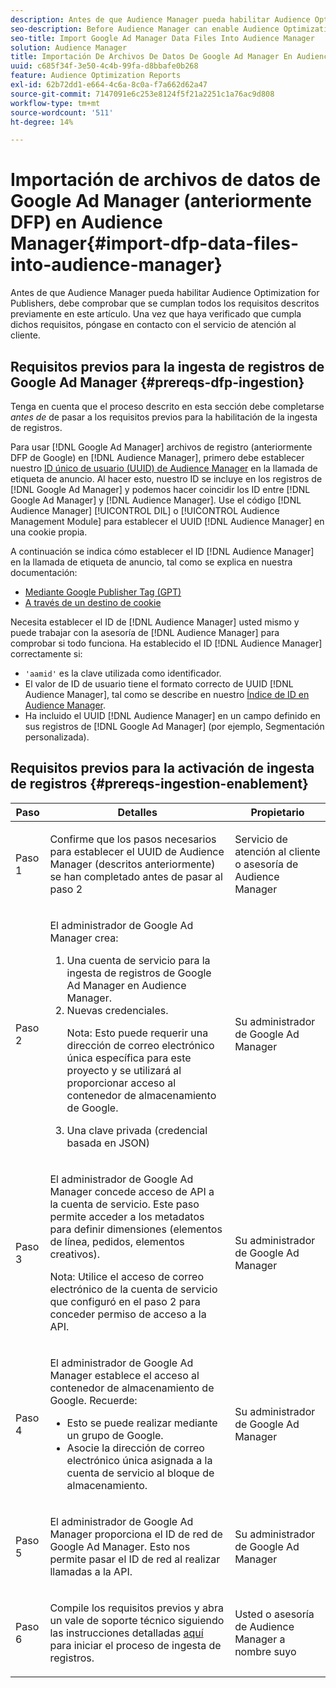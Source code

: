 ```yaml
---
description: Antes de que Audience Manager pueda habilitar Audience Optimization for Publishers, debe comprobar que se cumplan todos los requisitos descritos previamente en este artículo. Una vez que haya verificado que cumpla dichos requisitos, póngase en contacto con el servicio de atención al cliente.
seo-description: Before Audience Manager can enable Audience Optimization for Publishers, you must ensure that all prerequisites outlined in this article are met. Contact Customer Care after checking off all prerequisites.
seo-title: Import Google Ad Manager Data Files Into Audience Manager
solution: Audience Manager
title: Importación De Archivos De Datos De Google Ad Manager En Audience Manager
uuid: c685f34f-3e50-4c4b-99fa-d8bbafe0b268
feature: Audience Optimization Reports
exl-id: 62b72dd1-e664-4c6a-8c0a-f7a662d62a47
source-git-commit: 7147091e6c253e8124f5f21a2251c1a76ac9d808
workflow-type: tm+mt
source-wordcount: '511'
ht-degree: 14%

---
```


# Importación de archivos de datos de Google Ad Manager (anteriormente DFP) en Audience Manager{#import-dfp-data-files-into-audience-manager}

Antes de que Audience Manager pueda habilitar Audience Optimization for Publishers, debe comprobar que se cumplan todos los requisitos descritos previamente en este artículo. Una vez que haya verificado que cumpla dichos requisitos, póngase en contacto con el servicio de atención al cliente.

## Requisitos previos para la ingesta de registros de Google Ad Manager {#prereqs-dfp-ingestion}

Tenga en cuenta que el proceso descrito en esta sección debe completarse *antes de* de pasar a los requisitos previos para la habilitación de la ingesta de registros.

Para usar [!DNL Google Ad Manager] archivos de registro (anteriormente DFP de Google) en [!DNL Audience Manager], primero debe establecer nuestro [ID único de usuario (UUID) de Audience Manager](../../../reference/ids-in-aam.md) en la llamada de etiqueta de anuncio. Al hacer esto, nuestro ID se incluye en los registros de [!DNL Google Ad Manager] y podemos hacer coincidir los ID entre [!DNL Google Ad Manager] y [!DNL Audience Manager]. Use el código [!DNL Audience Manager] [!UICONTROL DIL] o [!UICONTROL Audience Management Module] para establecer el UUID [!DNL Audience Manager] en una cookie propia.

A continuación se indica cómo establecer el ID [!DNL Audience Manager] en la llamada de etiqueta de anuncio, tal como se explica en nuestra documentación:

* [Mediante Google Publisher Tag (GPT)](../../../integration/gpt-aam-destination/gpt-aam-modify-api.md)
* [A través de un destino de cookie](../../../integration/gpt-aam-destination/gpt-aam-create-destination.md)

Necesita establecer el ID de [!DNL Audience Manager] usted mismo y puede trabajar con la asesoría de [!DNL Audience Manager] para comprobar si todo funciona. Ha establecido el ID [!DNL Audience Manager] correctamente si:

* `'aamid'` es la clave utilizada como identificador.
* El valor de ID de usuario tiene el formato correcto de UUID [!DNL Audience Manager], tal como se describe en nuestro [Índice de ID en Audience Manager](../../../reference/ids-in-aam.md).
* Ha incluido el UUID [!DNL Audience Manager] en un campo definido en sus registros de [!DNL Google Ad Manager] (por ejemplo, Segmentación personalizada).

## Requisitos previos para la activación de ingesta de registros {#prereqs-ingestion-enablement}

<table id="table_C980A9F9B0FB4157B4908A64768B1571"> 
 <thead> 
  <tr> 
   <th colname="col1" class="entry"> Paso </th> 
   <th colname="col2" class="entry"> Detalles </th> 
   <th colname="col3" class="entry"> Propietario </th> 
  </tr> 
 </thead>
 <tbody> 
  <tr> 
   <td colname="col1"> <p>Paso 1 </p> </td> 
   <td colname="col2"> <p>Confirme que los pasos necesarios para establecer el UUID <span class="keyword"> de Audience Manager</span> (descritos anteriormente) se han completado antes de pasar al paso 2 </p> </td> 
   <td colname="col3"> <p><span class="keyword"> Servicio de atención al cliente o asesoría de Audience Manager</span> </p> </td> 
  </tr> 
  <tr> 
   <td colname="col1"> <p>Paso 2 </p> </td> 
   <td colname="col2"> <p>El administrador de Google Ad Manager crea: </p> <p> 
     <ol id="ol_FCFA9B11CFF948A488DF9CB298FC04C4"> 
      <li id="li_BC946EDCC3324578AEB64EDDA55B5ACA">Una cuenta de servicio para la ingesta de registros de Google Ad Manager en <span class="keyword"> Audience Manager</span>. </li> 
      <li id="li_6B2FC7D73A3246419E55C004E17ACA25">Nuevas credenciales. <p>Nota: Esto puede requerir una dirección de correo electrónico única específica para este proyecto y se utilizará al proporcionar acceso al contenedor de almacenamiento de Google. </p> </li> 
      <li id="li_95444B9FD1B34659A9634814B262A681">Una clave privada (credencial basada en JSON) </li> 
     </ol> </p> </td> 
   <td colname="col3"> <p>Su administrador de Google Ad Manager </p> </td> 
  </tr> 
  <tr> 
   <td colname="col1"> <p>Paso 3 </p> </td> 
   <td colname="col2"> <p>El administrador de Google Ad Manager concede acceso de API a la cuenta de servicio. Este paso permite acceder a los metadatos para definir dimensiones (elementos de línea, pedidos, elementos creativos). <p>Nota: Utilice el acceso de correo electrónico de la cuenta de servicio que configuró en el paso 2 para conceder permiso de acceso a la API. </p> </p> </td> 
   <td colname="col3"> <p>Su administrador de Google Ad Manager </p> </td> 
  </tr> 
  <tr> 
   <td colname="col1"> <p>Paso 4 </p> </td> 
   <td colname="col2"> <p>El administrador de Google Ad Manager establece el acceso al contenedor de almacenamiento de Google. Recuerde: </p> <p> 
     <ul id="ul_3E8DCC73454243D998BD9024D0966A4E"> 
      <li id="li_3691DBD28006412288458175F75873C6">Esto se puede realizar mediante un grupo de Google. </li> 
      <li id="li_4774806B263245CEAAAB89BD2AA7F23F">Asocie la dirección de correo electrónico única asignada a la cuenta de servicio al bloque de almacenamiento. </li> 
     </ul> </p> </td> 
   <td colname="col3"> <p>Su administrador de Google Ad Manager </p> </td> 
  </tr> 
  <tr> 
   <td colname="col1"> <p>Paso 5 </p> </td> 
   <td colname="col2"> <p>El administrador de Google Ad Manager proporciona el ID de red de Google Ad Manager. Esto nos permite pasar el ID de red al realizar llamadas a la API. </p> </td> 
   <td colname="col3"> <p>Su administrador de Google Ad Manager </p> </td> 
  </tr> 
  <tr> 
   <td colname="col1"> <p>Paso 6 </p> </td> 
   <td colname="col2"> <p>Compile los requisitos previos y abra un vale de soporte técnico siguiendo las instrucciones detalladas <a href="https://experienceleague.adobe.com/docs/customer-one/using/home.html">aquí</a> para iniciar el proceso de ingesta de registros. </p> </td> 
   <td colname="col3"> <p>Usted o <span class="keyword"> asesoría de Audience Manager</span> a nombre suyo </p> </td> 
  </tr> 
 </tbody> 
</table>
